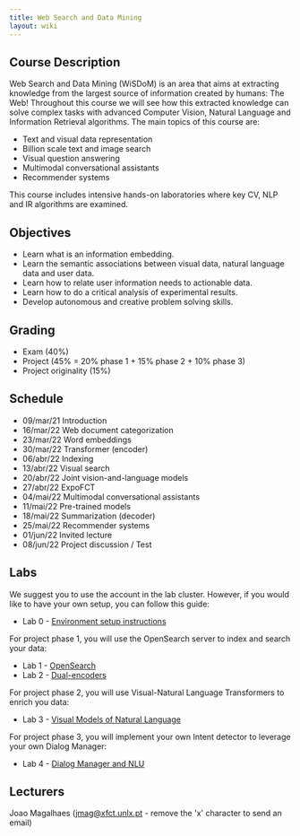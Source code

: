 ```yaml
---
title: Web Search and Data Mining
layout: wiki
---
```


## Course Description

Web Search and Data Mining (WiSDoM) is an area that aims at extracting knowledge from the largest source of information created by humans: The Web! 
Throughout this course we will see how this extracted knowledge can solve complex tasks with advanced Computer Vision, Natural Language and Information Retrieval algorithms. The main topics of this course are:

 - Text and visual data representation
 - Billion scale text and image search
 - Visual question answering
 - Multimodal conversational assistants
 - Recommender systems

This course includes intensive hands-on laboratories where key CV, NLP and IR algorithms are examined. 

## Objectives
 - Learn what is an information embedding.
 - Learn the semantic associations between visual data, natural language data and user data.
 - Learn how to relate user information needs to actionable data.
 - Learn how to do a critical analysis of experimental results.
 - Develop autonomous and creative problem solving skills.

## Grading
 - Exam (40%) 
 - Project (45% = 20% phase 1 + 15% phase 2 + 10% phase 3) 
 - Project originality (15%)

## Schedule
 - 09/mar/21	Introduction
 - 16/mar/22	Web document categorization
 - 23/mar/22	Word embeddings
 - 30/mar/22	Transformer (encoder)
 - 06/abr/22	Indexing
 - 13/abr/22	Visual search
 - 20/abr/22	Joint vision-and-language models
 - 27/abr/22	ExpoFCT
 - 04/mai/22	Multimodal conversational assistants
 - 11/mai/22	Pre-trained models
 - 18/mai/22	Summarization (decoder)
 - 25/mai/22	Recommender systems
 - 01/jun/22	Invited lecture
 - 08/jun/22	Project discussion / Test

## Labs
We suggest you to use the account in the lab cluster. However, if you would like to have your own setup, you can follow this guide:
 
 - Lab 0 - [Environment setup instructions](/wiki/lab_setup)
 
For project phase 1, you will use the OpenSearch server to index and search your data:

 - Lab 1 - [OpenSearch](/wiki/tutorials/Lab1-OpenSearch-students.ipynb)
 - Lab 2 - [Dual-encoders](/wiki/tutorials/Lab2-DualEncoders-students.ipynb)

For project phase 2, you will use Visual-Natural Language Transformers to enrich you data:

 - Lab 3 - [Visual Models of Natural Language]()

For project phase 3, you will implement your own Intent detector to leverage your own Dialog Manager:

 - Lab 4 - [Dialog Manager and NLU]()

## Lecturers
Joao Magalhaes (jmag@xfct.unlx.pt - remove the 'x' character to send an email)

